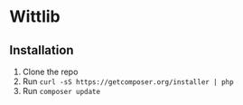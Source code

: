 # Wittlib

## Installation

1. Clone the repo
2. Run `curl -sS https://getcomposer.org/installer | php`
3. Run `composer update`